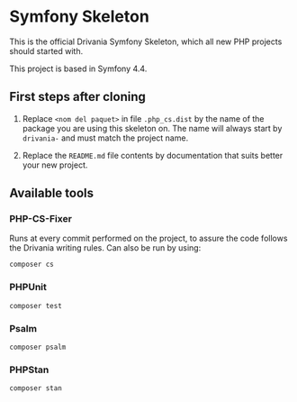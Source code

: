 # Symfony Skeleton

This is the official Drivania Symfony Skeleton, which all new PHP projects should started with. 

This project is based in Symfony 4.4.

## First steps after cloning

1. Replace `<nom del paquet>` in file `.php_cs.dist` by the name of the package you are using this skeleton on. The name will always start by `drivania-` and must match the project name.

2. Replace the `README.md` file contents by documentation that suits better your new project.

## Available tools

### PHP-CS-Fixer

Runs at every commit performed on the project, to assure the code follows the Drivania writing rules. Can also be run by using:

```shell script
composer cs
```

### PHPUnit 

```shell script
composer test
```

### Psalm

```shell script
composer psalm
```

### PHPStan

```shell script
composer stan
```